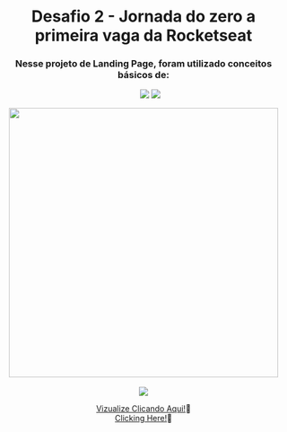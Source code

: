 <div align="center">
<h1> Desafio 2 - Jornada do zero a primeira vaga da Rocketseat </h1>
<h3>Nesse projeto de Landing Page, foram utilizado conceitos básicos de:</h3>
<ul>
<img src="https://img.shields.io/badge/css3-%231572B6.svg?style=for-the-badge&logo=css3&logoColor=white"/>
<img src="https://img.shields.io/badge/html5-%23E34F26.svg?style=for-the-badge&logo=html5&logoColor=white"/>
</ul>
<img src="https://repository-images.githubusercontent.com/615000429/d99b6444-f123-4200-950c-3c7e7e30c630" width="480px"><br>
  <br>
<img src="http://img.shields.io/static/v1?label=STATUS&message=CONCLUIDO%20COM%20SUCESSO&color=GREEN&style=for-the-badge"/><br>
  
<a href="https://ingritedaiane.github.io/HealthyRecipes/" target_="blank"> Vizualize Clicando Aqui!</a>📌<br>
<a href="https://ingritedaiane.github.io/HealthyRecipes/" target_="blank"> Clicking Here!</a>📌
